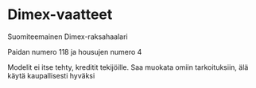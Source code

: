 # Dimex-vaatteet

Suomiteemainen Dimex-raksahaalari


Paidan numero 118 ja housujen numero 4

Modelit ei itse tehty, kreditit tekijöille. Saa muokata omiin tarkoituksiin, älä käytä kaupallisesti hyväksi

